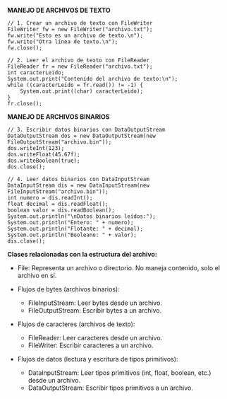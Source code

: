 **MANEJO DE ARCHIVOS DE TEXTO**
```          
// 1. Crear un archivo de texto con FileWriter
FileWriter fw = new FileWriter("archivo.txt");
fw.write("Esto es un archivo de texto.\n");
fw.write("Otra línea de texto.\n");
fw.close();

// 2. Leer el archivo de texto con FileReader
FileReader fr = new FileReader("archivo.txt");
int caracterLeido;
System.out.print("Contenido del archivo de texto:\n");
while ((caracterLeido = fr.read()) != -1) {
    System.out.print((char) caracterLeido);
}
fr.close();
```

**MANEJO DE ARCHIVOS BINARIOS**
```
// 3. Escribir datos binarios con DataOutputStream
DataOutputStream dos = new DataOutputStream(new FileOutputStream("archivo.bin"));
dos.writeInt(123);
dos.writeFloat(45.67f);
dos.writeBoolean(true);
dos.close();

// 4. Leer datos binarios con DataInputStream
DataInputStream dis = new DataInputStream(new FileInputStream("archivo.bin"));
int numero = dis.readInt();
float decimal = dis.readFloat();
boolean valor = dis.readBoolean();
System.out.println("\nDatos binarios leídos:");
System.out.println("Entero: " + numero);
System.out.println("Flotante: " + decimal);
System.out.println("Booleano: " + valor);
dis.close();
```

**Clases relacionadas con la estructura del archivo:**

* File: Representa un archivo o directorio. No maneja contenido, solo el archivo en sí.

* Flujos de bytes (archivos binarios):

    * FileInputStream: Leer bytes desde un archivo.
    * FileOutputStream: Escribir bytes a un archivo.
* Flujos de caracteres (archivos de texto):

    * FileReader: Leer caracteres desde un archivo.
    * FileWriter: Escribir caracteres a un archivo.
* Flujos de datos (lectura y escritura de tipos primitivos):

    * DataInputStream: Leer tipos primitivos (int, float, boolean, etc.) desde un archivo.
    * DataOutputStream: Escribir tipos primitivos a un archivo.

